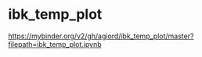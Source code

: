 # ibk_temp_plot
https://mybinder.org/v2/gh/agiord/ibk_temp_plot/master?filepath=ibk_temp_plot.ipynb
